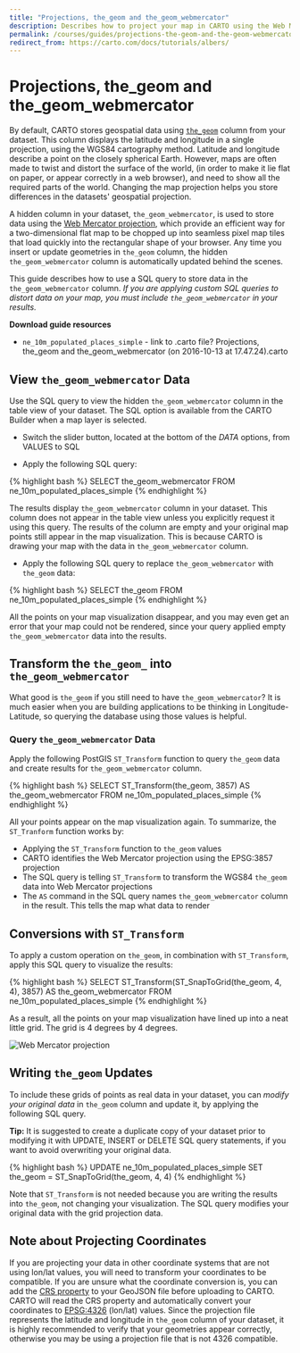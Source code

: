 ```yaml
---
title: "Projections, the_geom and the_geom_webmercator"
description: Describes how to project your map in CARTO using the Web Mercator projection.
permalink: /courses/guides/projections-the-geom-and-the-geom-webmercator/
redirect_from: https://carto.com/docs/tutorials/albers/
---
```


# Projections, the_geom and the_geom_webmercator

By default, CARTO stores geospatial data using [`the_geom`](https://carto.com/docs/carto-engine/import-api/importing-geospatial-data/#dataset-basics) column from your dataset. This column displays the latitude and longitude in a single projection, using the WGS84 cartography method. Latitude and longitude describe a point on the closely spherical Earth. However, maps are often made to twist and distort the surface of the world, (in order to make it lie flat on paper, or appear correctly in a web browser), and need to show all the required parts of the world. Changing the map projection helps you store differences in the datasets' geospatial projection. 

A hidden column in your dataset, `the_geom_webmercator`, is used to store data using the [Web Mercator projection](https://en.wikipedia.org/wiki/Web_Mercator), which provide an efficient way for a two-dimensional flat map to be chopped up into seamless pixel map tiles that load quickly into the rectangular shape of your browser. Any time you insert or update geometries in `the_geom` column, the hidden `the_geom_webmercator` column is automatically updated behind the scenes.

This guide describes how to use a SQL query to store data in the `the_geom_webmercator` column. _If you are applying custom SQL queries to distort data on your map, you must include `the_geom_webmercator` in your results._

**Download guide resources**

- `ne_10m_populated_places_simple` - link to .carto file? Projections, the_geom and the_geom_webmercator (on 2016-10-13 at 17.47.24).carto

## View `the_geom_webmercator` Data

Use the SQL query to view the hidden `the_geom_webmercator` column in the table view of your dataset. The SQL option is available from the CARTO Builder when a map layer is selected. 

- Switch the slider button, located at the bottom of the _DATA_ options, from VALUES to SQL

- Apply the following SQL query:

{% highlight bash %}
SELECT the_geom_webmercator
FROM ne_10m_populated_places_simple
{% endhighlight %}

The results display `the_geom_webmercator` column in your dataset. This column does not appear in the table view unless you explicitly request it using this query. The results of the column are empty and your original map points still appear in the map visualization. This is because CARTO is drawing your map with the data in `the_geom_webmercator` column.

- Apply the following SQL query to replace `the_geom_webmercator` with `the_geom` data:

{% highlight bash %}
SELECT
 the_geom
FROM ne_10m_populated_places_simple
{% endhighlight %}

All the points on your map visualization disappear, and you may even get an error that your map could not be rendered, since your query applied empty `the_geom_webmercator` data into the results.

## Transform the `the_geom_` into `the_geom_webmercator`

What good is `the_geom` if you still need to have `the_geom_webmercator`? It is much easier when you are building applications to be thinking in Longitude-Latitude, so querying the database using those values is helpful.

### Query `the_geom_webmercator` Data

Apply the following PostGIS `ST_Transform` function to query `the_geom` data and create results for `the_geom_webmercator` column.

{% highlight bash %}
SELECT ST_Transform(the_geom, 3857)
AS the_geom_webmercator
FROM ne_10m_populated_places_simple
{% endhighlight %}

All your points appear on the map visualization again. To summarize, the `ST_Tranform` function works by:

- Applying the `ST_Transform` function to `the_geom` values
- CARTO identifies the Web Mercator projection using the EPSG:3857 projection
- The SQL query is telling `ST_Transform` to transform the WGS84 `the_geom` data into Web Mercator projections
- The `AS` command in the SQL query names `the_geom_webmercator` column in the result. This tells the map what data to render

## Conversions with `ST_Transform`

To apply a custom operation on `the_geom`, in combination with `ST_Transform`, apply this SQL query to visualize the results:

{% highlight bash %}
SELECT ST_Transform(ST_SnapToGrid(the_geom, 4, 4), 3857)
AS the_geom_webmercator
FROM ne_10m_populated_places_simple
{% endhighlight %}

As a result, all the points on your map visualization have lined up into a neat little grid. The grid is 4 degrees by 4 degrees.

<span class="wrap-border"><img src="/academy/img/guides/the_geom_webmercator/example_output.jpg" alt="Web Mercator projection" /></span>

## Writing `the_geom` Updates

To include these grids of points as real data in your dataset, you can _modify your original data_ in `the_geom` column and update it, by applying the following SQL query.

**Tip:** It is suggested to create a duplicate copy of your dataset prior to modifying it with UPDATE, INSERT or DELETE SQL query statements, if you want to avoid overwriting your original data.

{% highlight bash %}
UPDATE ne_10m_populated_places_simple
SET the_geom = ST_SnapToGrid(the_geom, 4, 4)
{% endhighlight %}

Note that `ST_Transform` is not needed because you are writing the results into `the_geom`, not changing your visualization. The SQL query modifies your original data with the grid projection data.

## Note about Projecting Coordinates

If you are projecting your data in other coordinate systems that are not using lon/lat values, you will need to transform your coordinates to be compatible. If you are unsure what the coordinate conversion is, you can add the [CRS property](http://geojson.org/geojson-spec.html) to your GeoJSON file before uploading to CARTO. CARTO will read the CRS property and automatically convert your coordinates to [EPSG:4326](http://www.spatialreference.org/ref/epsg/4326/) (lon/lat) values. Since the projection file represents the latitude and longitude in `the_geom` column of your dataset, it is highly recommended to verify that your geometries appear correctly, otherwise you may be using a projection file that is not 4326 compatible.
